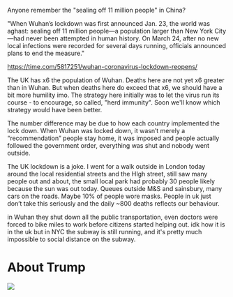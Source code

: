 Anyone remember the "sealing off 11 million people" in China?

"When Wuhan’s lockdown was first announced Jan. 23, the world was aghast: sealing off 11 million people—a population larger than New York City—had never been attempted in human history. On March 24, after no new local infections were recorded for several days running, officials announced plans to end the measure."

https://time.com/5817251/wuhan-coronavirus-lockdown-reopens/

The UK has x6 the population of Wuhan. Deaths here are not yet x6 greater than in Wuhan. But when deaths here do exceed that x6, we should have a bit more humility imo. The strategy here initially was to let the virus run its course - to encourage, so called, "herd immunity". Soon we'll know which strategy would have been better.

The number difference may be due to how each country implemented the lock down. When Wuhan was locked down, it wasn’t merely a “recommendation” people stay home, it was imposed and people actually followed the government order, everything was shut and nobody went outside.

The UK lockdown is a joke. I went for a walk outside in London today around the local residential streets and the HIgh street, still saw many people out and about, the small local park had probably 30 people likely because the sun was out today. Queues outside M&S and sainsbury, many cars on the roads. Maybe 10% of people wore masks. People in uk just don’t take this seriously and the daily ~800 deaths reflects our behaviour.

in Wuhan they shut down all the public transportation, even doctors were forced to bike miles to work before citizens started helping out. idk how it is in the uk but in NYC the subway is still running, and it's pretty much impossible to social distance on the subway.

# About Trump

![](https://assets.ng-tech.icu/item/20230418222201.png)
